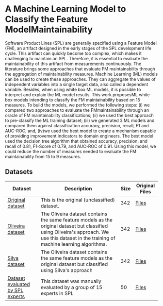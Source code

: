 # A Machine Learning Model to Classify the Feature ModelMaintainability

Software Product Lines (SPL) are generally specified using a Feature Model (FM), an artifact designed in the early stages of the SPL development life cycle. This artifact can quickly become too complex, which makes it challenging to maintain an SPL. Therefore, it is essential to evaluate the maintainability of this artifact from measurements continuously. The literature brings some approaches that evaluate FM maintainability through the aggregation of maintainability measures. Machine Learning (ML) models can be used to create these approaches. They can aggregate the values of independent variables into a single target data, also called a dependent variable. Besides, when using white box ML models, it is possible to interpret and explain the ML model results. This work proposesML white-box models intending to classify the FM maintainability based on 15 measures. To build the models, we performed the following steps: (i) we compared two approaches to evaluate the FMmaintainability through an oracle of FM maintainability classifications; (ii) we used the best approach to pre-classify the ML training dataset; (iii) we generated 3 ML models and compared them against classification accuracy, precision, recall, F1 and AUC-ROC; and, (iv)we used the best model to create a mechanism capable of providing improvement indicators to domain engineers. The best model used the decision tree algorithm that obtained accuracy, precision, and recall of 0.81, F1-Score of 0.79, and AUC-ROC of 0.91. Using this model, we could reduce the number of measures needed to evaluate the FM maintainability from 15 to 9 measures.

## Datasets


| Dataset | Description | Size | Original Files |
|---------|-------------|------|----------------|
| [Original dataset](https://github.com/publiosilva/tcc-2/blob/master/unclassified-dataset.csv) | This is the original (unclassified) dataset. | 342 | [Files](https://github.com/publiosilva/tcc-2/tree/master/feature-models)
| [Oliveira dataset](https://github.com/publiosilva/tcc-2/blob/master/oliveira-dataset.csv) | The Oliveira dataset contains the same feature models as the original dataset but classified using Oliveira's approach. We use this dataset in the training of machine learning algorithms. | 342 | [Files](https://github.com/publiosilva/tcc-2/tree/master/feature-models)
| [Silva dataset](https://github.com/publiosilva/tcc-2/blob/master/silva-dataset.csv) | The Oliveira dataset contains the same feature models as the original dataset but classified using Silva's approach | 342 | [Files](https://github.com/publiosilva/tcc-2/tree/master/feature-models)
| [Dataset evaluated by SPL experts](https://github.com/publiosilva/tcc-2/blob/master/expert-evaluation/measures.csv) | This dataset was manually evaluated by a group of 15 experts in SPL | 50 | [Files](https://github.com/publiosilva/tcc-2/tree/master/expert-evaluation/feature-models)